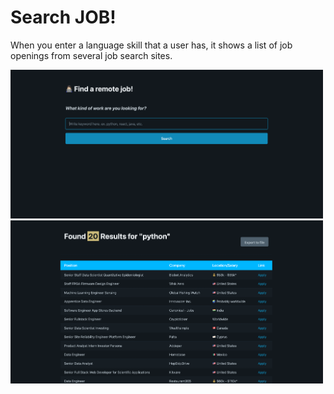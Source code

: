 # Search JOB!

When you enter a language skill that a user has, it shows a list of job openings from several job search sites.

<img src="screenshots/search_home.png" width="500">
<img src="screenshots/search_result.png" width="500">
